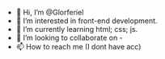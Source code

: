 - 👋 Hi, I’m @Glorferiel
- 👀 I’m interested in front-end development.
- 🌱 I’m currently learning html; css; js.
- 💞️ I’m looking to collaborate on -
- 📫 How to reach me (I dont have acc)

<!---
Glorferiel/Glorferiel is a ✨ special ✨ repository because its `README.md` (this file) appears on your GitHub profile.
You can click the Preview link to take a look at your changes.
--->
